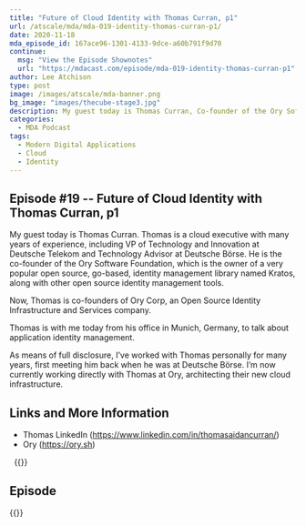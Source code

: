 ```yaml
---
title: "Future of Cloud Identity with Thomas Curran, p1"
url: /atscale/mda/mda-019-identity-thomas-curran-p1/
date: 2020-11-18
mda_episode_id: 167ace96-1301-4133-9dce-a60b791f9d70
continue:
  msg: "View the Episode Shownotes"
  url: "https://mdacast.com/episode/mda-019-identity-thomas-curran-p1"
author: Lee Atchison
type: post
image: /images/atscale/mda-banner.png
bg_image: "images/thecube-stage3.jpg"
description: My guest today is Thomas Curran, Co-founder of the Ory Software Foundation and founder of Ory Corp, an Identity Management company based in Munich, Germany. Thomas will be talking about cloud identity management in a modern digital world.
categories:
  - MDA Podcast
tags:
  - Modern Digital Applications
  - Cloud
  - Identity
---
```


## Episode #19 -- Future of Cloud Identity with Thomas Curran, p1

My guest today is Thomas Curran. Thomas is a cloud executive with many years of experience, including VP of Technology and Innovation at Deutsche Telekom and Technology Advisor at Deutsche Börse. He is the co-founder of the Ory Software Foundation, which is the owner of a very popular open source, go-based, identity management library named Kratos, along with other open source identity management tools.

Now, Thomas is co-founders of Ory Corp, an Open Source Identity Infrastructure and Services company.

Thomas is with me today from his office in Munich, Germany, to talk about application identity management.

As means of full disclosure, I’ve worked with Thomas personally for many years, first meeting him back when he was at Deutsche Börse. I’m now currently working directly with Thomas at Ory, architecting their new cloud infrastructure.

## Links and More Information
* Thomas LinkedIn (https://www.linkedin.com/in/thomasaidancurran/)
* Ory (https://ory.sh)

&nbsp;
{{<mdasubscribe>}}

## Episode

{{<captivate>}}

